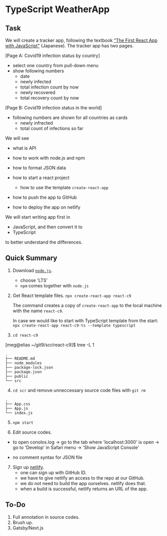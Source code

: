 # TypeScript WeatherApp
## Task

We will create a tracker app, following the textbook ["The First React
App with
JavaScript"](https://react-book-corona-tracker-app-typescript.netlify.app/dev/links)
(Japanese). The tracker app has two pages.

[Page A: Covid19 infection status by country]

- select one country from pull-down menu
- show following numbers
  + date
  + newly infected
  + total infection count by now 
  + newly recovered 
  + total recovery count by now 

[Page B: Covid19 infection status in the world]
- following numbers are shown for all countries as cards
  + newly infrected
  + total count of infections so far

We will see
- what is API
- how to work with node.js and npm
- how to format JSON data
- how to start a react project
  + how to use the template `create-react-app`
  
- how to push the app to GitHub
- how to deploy the app on netlify

We will start writing app first in
- JavaScript, and then convert it to
- TypeScript

to better understand the differences. 


## Quick Summary

1. Download [`node.js`](https://nodejs.org/en/download/).
   - choose 'LTS'
   - `npm` comes together with `node.js`

2. Get React template files.
   `npx create-react-app react-c9`

   The command creates a copy of `create-react-app` to the local
   machine with the name `react-c9`.

   In case we would like to start with TypeScript template from the start:
   `npx create-react-app react-c9-ts --template typescript`
   
3. `cd react-c9`

[meg@elias ~/git9/scr/react-c9]$ tree -L 1
```
.
├── README.md
├── node_modules
├── package-lock.json
├── package.json
├── public
└── src
```


4. `cd scr` and remove unneccessary source code files with `git rm`
```
.
├── App.css
├── App.js
└── index.js
```

5. `npm start`

6. Edit source codes. 
- to open conolos.log
   -> go to the tab where 'localhost:3000' is open
   -> go to 'Develop' in Safari menu
   -> 'Show JavaScript Console'

- no comment syntax for JSON file

7.  Sign up [netlify](http://www.netlify.com).
    - one can sign up with GitHub ID.
    - we have to give netlify an access to the repo at our GitHub.
    - we do not need to build the app ourselves. netlify does that.
    - when a build is successful, netlify returns an URL of the app.

<!--   ![Weather app on netlify](./images/netlify.png) a-->

## To-Do
1. Full annotation in source codes.
2. Brush up.
3. Gatsby/Next.js

